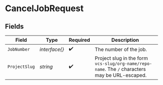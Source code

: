 # CancelJobRequest


## Fields

| Field                                                                                          | Type                                                                                           | Required                                                                                       | Description                                                                                    |
| ---------------------------------------------------------------------------------------------- | ---------------------------------------------------------------------------------------------- | ---------------------------------------------------------------------------------------------- | ---------------------------------------------------------------------------------------------- |
| `JobNumber`                                                                                    | *interface{}*                                                                                  | :heavy_check_mark:                                                                             | The number of the job.                                                                         |
| `ProjectSlug`                                                                                  | *string*                                                                                       | :heavy_check_mark:                                                                             | Project slug in the form `vcs-slug/org-name/repo-name`. The `/` characters may be URL-escaped. |